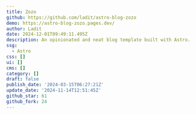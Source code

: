 ```yaml
---
title: Zozo
github: https://github.com/ladit/astro-blog-zozo
demo: https://astro-blog-zozo.pages.dev/
author: Ladit
date: 2024-12-01T09:49:11.495Z
description: An opinionated and neat blog template built with Astro.
ssg:
  - Astro
css: []
ui: []
cms: []
category: []
draft: false
publish_date: '2024-03-15T06:27:21Z'
update_date: '2024-11-14T12:51:45Z'
github_star: 61
github_fork: 24
---
```

